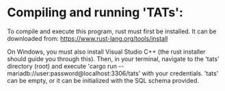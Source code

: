 
# Compiling and running 'TATs':

To compile and execute this program, rust must first be installed. It can be downloaded from:
    https://www.rust-lang.org/tools/install

On Windows, you must also install Visual Studio C++ (the rust installer should guide you through this).
Then, in your terminal, navigate to the 'tats' directory (root) and execute 'cargo run -- mariadb://user:password@localhost:3306/tats' with your credentials.
'tats' can be empty, or it can be initialized with the SQL schema provided.